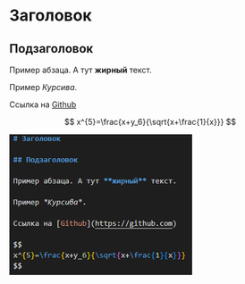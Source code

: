 # Заголовок

## Подзаголовок

Пример абзаца. А тут **жирный** текст.

Пример *Курсива*.

Ссылка на [Github](https://github.com)

$$
x^{5}=\frac{x+y_6}{\sqrt{x+\frac{1}{x}}}
$$

![Описание](img/image.png)
